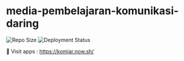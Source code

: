 # media-pembelajaran-komunikasi-daring

![Repo Size](https://img.shields.io/github/repo-size/alfianokt/media-pembelajaran-komunikasi-daring)
![Deployment Status](https://github.com/alfianokt/media-pembelajaran-komunikasi-daring/workflows/Surge%20Deployment/badge.svg)

📌 Visit apps : https://komjar.now.sh/